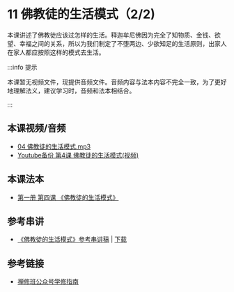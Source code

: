 # 11 佛教徒的生活模式（2/2)

本课讲述了佛教徒应该过怎样的生活。释迦牟尼佛因为完全了知物质、金钱、欲望、幸福之间的关系，所以为我们制定了不堕两边、少欲知足的生活原则，出家人在家人都应按照这样的模式去生活。

:::info 提示

本课暂无视频文件，现提供音频文件。音频内容与法本内容不完全一致，为了更好地理解法义，建议学习时，音频和法本相结合。

:::

## 本课视频/音频

* [04 佛教徒的生活模式.mp3](https://s3.ca-central-1.wasabisys.com/hddata/f.huidengchanxiu.net/jmy/%e6%85%a7%e7%81%af%e7%a6%85%e4%bf%ae%e8%af%be/%e6%85%a7%e7%81%af%e7%a6%85%e4%bf%ae%e8%af%be%e7%ac%ac%e4%b8%80%e5%86%8c/04%20%e4%bd%9b%e6%95%99%e5%be%92%e7%9a%84%e7%94%9f%e6%b4%bb%e6%a8%a1%e5%bc%8f.mp3)
* [Youtube备份 第4课 佛教徒的生活模式(视频)](https://www.youtube.com/watch?v=vOQ21vmA_wA&list=PL7aUyQTIJqAhB-EbnDWQDLmq1BJxa4CWq&index=12)

## 本课法本

- [第一册 第四课 《佛教徒的生活模式》](/books/b1/1-04)

## 参考串讲

* [《佛教徒的生活模式》参考串讲稿](http://view.officeapps.live.com/op/view.aspx?src=https://s3.ca-central-1.wasabisys.com/hddata/f.huidengchanxiu.net/hdv/f/up/慧灯禅修班第1册第4课佛教徒的生活模式.pptx) | [下载](https://s3.ca-central-1.wasabisys.com/hddata/f.huidengchanxiu.net/hdv/f/up/慧灯禅修班第1册第4课佛教徒的生活模式.pptx)

## 参考链接

* [禅修班公众号学修指南](https://mp.weixin.qq.com/s?__biz=MzI2NTQ1NDcxNg==&mid=2247483712&idx=1&sn=3bf2d73faeb030201fe6b68f407dd43a&scene=19#wechat_redirect)



